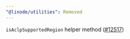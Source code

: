 ```yaml
---
"@linode/utilities": Removed
---
```


`isAclpSupportedRegion` helper method ([#12517](https://github.com/linode/manager/pull/12517))
